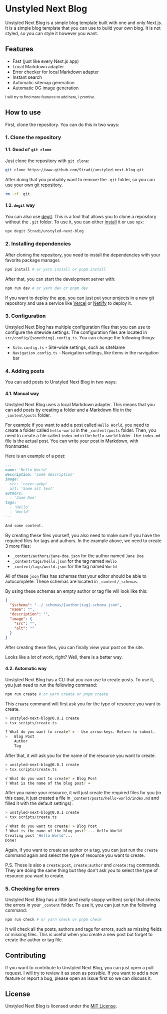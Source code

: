 # Unstyled Next Blog

Unstyled Next Blog is a simple blog template built with one and only Next.js. It is a simple blog template that you can use to build your own blog. It is not styled, so you can style it however you want.

## Features

- Fast (just like every Next.js app)
- Local Markdown adapter
- Error checker for local Markdown adapter
- Instant search
- Automatic sitemap generation
- Automatic OG image generation

<sub>I will try to find more features to add here, I promise.<sub>

## How to use

First, clone the repository. You can do this in two ways:

### 1. Clone the repository

#### 1.1. Good ol' `git clone`

Just clone the repository with `git clone`:

```bash
git clone https://www.github.com/Stradi/unstyled-next-blog.git
```

After doing that you probably want to remove the `.git` folder, so you can use your own git repository.

```bash
rm -rf .git
```

#### 1.2. `degit` way

You can also use [degit](https://github.com/Rich-Harris/degit). This is a tool that allows you to clone a repository without the `.git` folder. To use it, you can either [install](https://github.com/Rich-Harris/degit#installation) it or use `npx`:

```bash
npx degit Stradi/unstyled-next-blog
```

### 2. Installing dependencies

After cloning the repository, you need to install the dependencies with your favorite package manager.

```bash
npm install # or yarn install or pnpm install
```

After that, you can start the development server with:

```bash
npm run dev # or yarn dev or pnpm dev
```

If you want to deploy the app, you can just put your projects in a new git repository and use a service like [Vercel](https://vercel.com) or [Netlify](https://netlify.com) to deploy it.

### 3. Configuration

Unstyled Next Blog has multiple configuration files that you can use to configure the sitewide settings. The configuration files are located in `src/config/{something}.config.ts`. You can change the following things:

- `Site.config.ts` - Site-wide settings, such as siteName
- `Navigation.config.ts` - Navigation settings, like items in the navigation bar

### 4. Adding posts

You can add posts to Unstyled Next Blog in two ways:

#### 4.1. Manual way

Unstyled Next Blog uses a local Markdown adapter. This means that you can add posts by creating a folder and a Markdown file in the `_content/posts` folder.

For example if you want to add a post called `Hello World`, you need to create a folder called `hello-world` in the `_content/posts` folder. Then, you need to create a file called `index.md` in the `hello-world` folder. The `index.md` file is the actual post. You can write your post in Markdown, with frontmatter.

Here is an example of a post:

```markdown
---
name: 'Hello World'
description: 'Some description'
image:
  src: 'cover.webp'
  alt: 'Some alt text'
authors:
  - 'Jane Doe'
tags:
  - 'Hello'
  - 'World'
---

And some content.
```

By creating these files yourself, you also need to make sure if you have the required files for tags and authors. In the example above, we need to create 3 more files:

- `_content/authors/jane-doe.json` for the author named `Jane Doe`
- `_content/tags/hello.json` for the tag named `Hello`
- `_content/tags/world.json` for the tag named `World`

All of these `json` files has schemas that your editor should be able to autocomplete. These schemas are located in `_content/_schemas`.

By using these schemas an empty author or tag file will look like this:

```json
{
  "$schema": "../_schemas/[author|tag].schema.json",
  "name": "",
  "description": "",
  "image": {
    "src": "",
    "alt": ""
  }
}
```

After creating these files, you can finally view your post on the site.

Looks like a lot of work, right? Well, there is a better way.

#### 4.2. Automatic way

Unstyled Next Blog has a CLI that you can use to create posts. To use it, you just need to run the following command:

```bash
npm run create # or yarn create or pnpm create
```

This `create` command will first ask you for the type of resource you want to create.

```bash
> unstyled-next-blog@0.0.1 create
> tsx scripts/create.ts

? What do you want to create? » - Use arrow-keys. Return to submit.
>   Blog Post
    Author
    Tag
```

After that, it will ask you for the name of the resource you want to create.

```bash
> unstyled-next-blog@0.0.1 create
> tsx scripts/create.ts

√ What do you want to create? » Blog Post
? What is the name of the blog post? »
```

After you name your resource, it will just create the required files for you (in this case, it just created a file in `_content/posts/hello-world/index.md` and filled it with the default settings).

```bash
> unstyled-next-blog@0.0.1 create
> tsx scripts/create.ts

√ What do you want to create? » Blog Post
? What is the name of the blog post? ... Hello World
Creating post 'Hello World'...
Done!
```

Again, if you want to create an author or a tag, you can just run the `create` command again and select the type of resource you want to create.

P.S. These is also a `create:post`, `create:author` and `create:tag` commands. They are doing the same thing but they don't ask you to select the type of resource you want to create.

### 5. Checking for errors

Unstyled Next Blog has a little (and really sloppy written) script that checks the errors in your `_content` folder. To use it, you can just run the following command:

```bash
npm run check # or yarn check or pnpm check
```

It will check all the posts, authors and tags for errors, such as missing fields or missing files. This is useful when you create a new post but forget to create the author or tag file.

## Contributing

If you want to contribute to Unstyled Next Blog, you can just open a pull request. I will try to review it as soon as possible. If you want to add a new feature or report a bug, please open an issue first so we can discuss it.

## License

Unstyled Next Blog is licensed under the [MIT License](/LICENSE).
